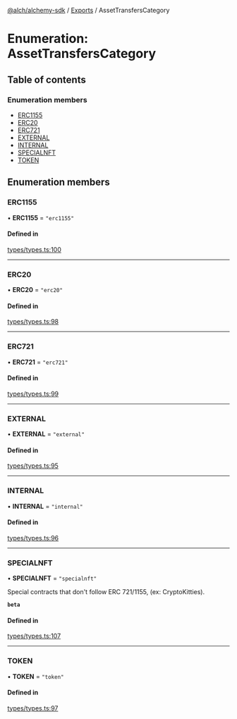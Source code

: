 [@alch/alchemy-sdk](../README.md) / [Exports](../modules.md) / AssetTransfersCategory

# Enumeration: AssetTransfersCategory

## Table of contents

### Enumeration members

- [ERC1155](AssetTransfersCategory.md#erc1155)
- [ERC20](AssetTransfersCategory.md#erc20)
- [ERC721](AssetTransfersCategory.md#erc721)
- [EXTERNAL](AssetTransfersCategory.md#external)
- [INTERNAL](AssetTransfersCategory.md#internal)
- [SPECIALNFT](AssetTransfersCategory.md#specialnft)
- [TOKEN](AssetTransfersCategory.md#token)

## Enumeration members

### ERC1155

• **ERC1155** = `"erc1155"`

#### Defined in

[types/types.ts:100](https://github.com/alchemyplatform/alchemy-sdk-js/blob/865aa2b/src/types/types.ts#L100)

___

### ERC20

• **ERC20** = `"erc20"`

#### Defined in

[types/types.ts:98](https://github.com/alchemyplatform/alchemy-sdk-js/blob/865aa2b/src/types/types.ts#L98)

___

### ERC721

• **ERC721** = `"erc721"`

#### Defined in

[types/types.ts:99](https://github.com/alchemyplatform/alchemy-sdk-js/blob/865aa2b/src/types/types.ts#L99)

___

### EXTERNAL

• **EXTERNAL** = `"external"`

#### Defined in

[types/types.ts:95](https://github.com/alchemyplatform/alchemy-sdk-js/blob/865aa2b/src/types/types.ts#L95)

___

### INTERNAL

• **INTERNAL** = `"internal"`

#### Defined in

[types/types.ts:96](https://github.com/alchemyplatform/alchemy-sdk-js/blob/865aa2b/src/types/types.ts#L96)

___

### SPECIALNFT

• **SPECIALNFT** = `"specialnft"`

Special contracts that don't follow ERC 721/1155, (ex: CryptoKitties).

**`beta`**

#### Defined in

[types/types.ts:107](https://github.com/alchemyplatform/alchemy-sdk-js/blob/865aa2b/src/types/types.ts#L107)

___

### TOKEN

• **TOKEN** = `"token"`

#### Defined in

[types/types.ts:97](https://github.com/alchemyplatform/alchemy-sdk-js/blob/865aa2b/src/types/types.ts#L97)

